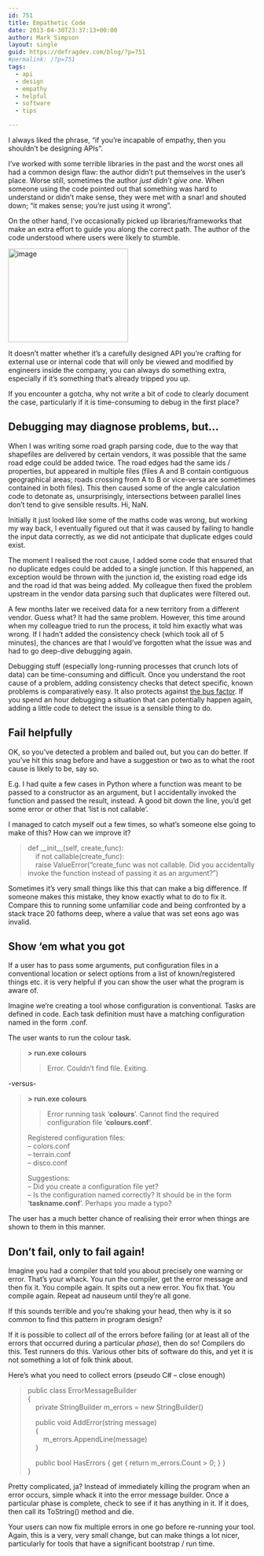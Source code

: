 ```yaml
---
id: 751
title: Empathetic Code
date: 2013-04-30T23:37:13+00:00
author: Mark Simpson
layout: single
guid: https://defragdev.com/blog/?p=751
#permalink: /?p=751
tags:
  - api
  - design
  - empathy
  - helpful
  - software
  - tips

---
```

I always liked the phrase, “if you’re incapable of empathy, then you shouldn’t be designing APIs”.

I’ve worked with some terrible libraries in the past and the worst ones all had a common design flaw: the author didn’t put themselves in the user’s place. Worse still, sometimes the author _just didn’t give one_. When someone using the code pointed out that something was hard to understand or didn’t make sense, they were met with a snarl and shouted down; “it makes sense; you’re just using it wrong”.

On the other hand, I’ve occasionally picked up libraries/frameworks that make an extra effort to guide you along the correct path. The author of the code understood where users were likely to stumble.

[<img title="image" style="border-top: 0px; border-right: 0px; background-image: none; border-bottom: 0px; padding-top: 0px; padding-left: 0px; margin: 0px; border-left: 0px; display: inline; padding-right: 0px" alt="image" src="https://defragdev.com/blog/images/2013/04/image_thumb.png" width="244" height="190" border="0" />](https://defragdev.com/blog/images/2013/04/image.png)

It doesn’t matter whether it’s a carefully designed API you’re crafting for external use or internal code that will only be viewed and modified by engineers inside the company, you can always do something extra, especially if it’s something that’s already tripped you up.

If you encounter a gotcha, why not write a bit of code to clearly document the case, particularly if it is time-consuming to debug in the first place?

<!--more-->

## Debugging may diagnose problems, but…

When I was writing some road graph parsing code, due to the way that shapefiles are delivered by certain vendors, it was possible that the same road edge could be added twice. The road edges had the same ids / properties, but appeared in multiple files (files A and B contain contiguous geographical areas; roads crossing from A to B or vice-versa are sometimes contained in both files). This then caused some of the angle calculation code to detonate as, unsurprisingly, intersections between parallel lines don’t tend to give sensible results. Hi, NaN.

Initially it just looked like some of the maths code was wrong, but working my way back, I eventually figured out that it was caused by failing to handle the input data correctly, as we did not anticipate that duplicate edges could exist.

The moment I realised the root cause, I added some code that ensured that no duplicate edges could be added to a single junction. If this happened, an exception would be thrown with the junction id, the existing road edge ids and the road id that was being added. My colleague then fixed the problem upstream in the vendor data parsing such that duplicates were filtered out.

A few months later we received data for a new territory from a different vendor. Guess what? It had the same problem. However, this time around when my colleague tried to run the process, it told him exactly what was wrong. If I hadn’t added the consistency check (which took all of 5 minutes), the chances are that I would’ve forgotten what the issue was and had to go deep-dive debugging again.

Debugging stuff (especially long-running processes that crunch lots of data) can be time-consuming and difficult. Once you understand the root cause of a problem, adding consistency checks that detect specific, known problems is comparatively easy. It also protects against [the bus factor](https://en.wikipedia.org/wiki/Bus_factor). If you spend an hour debugging a situation that can potentially happen again, adding a little code to detect the issue is a sensible thing to do.

## Fail helpfully

OK, so you’ve detected a problem and bailed out, but you can do better. If you’ve hit this snag before and have a suggestion or two as to what the root cause is likely to be, say so.

E.g. I had quite a few cases in Python where a function was meant to be passed to a constructor as an argument, but I accidentally invoked the function and passed the result, instead. A good bit down the line, you’d get some error or other that ‘list is not callable’.

I managed to catch myself out a few times, so what’s someone else going to make of this? How can we improve it?

> def \_\_init\_\_(self, create_func):  
> &nbsp;&nbsp;&nbsp; if not callable(create_func):  
> &nbsp;&nbsp;&nbsp; raise ValueError(“create_func was not callable. Did you accidentally invoke the function instead of passing it as an argument?”)

Sometimes it’s very small things like this that can make a big difference. If someone makes this mistake, they know exactly what to do to fix it. Compare this to running some unfamiliar code and being confronted by a stack trace 20 fathoms deep, where a value that was set eons ago was invalid.

## Show ‘em what you got

If a user has to pass some arguments, put configuration files in a conventional location or select options from a list of known/registered things etc. it is very helpful if you can show the user what the program is aware of.

Imagine we’re creating a tool whose configuration is conventional. Tasks are defined in code. Each task definition must have a matching configuration named in the form <taskname>.conf.

The user wants to run the colour task.

> **> run.exe colours**
> 
> > Error. Couldn’t find file. Exiting.

-versus-

> **> run.exe colours**
> 
> > Error running task ‘**colours**’. Cannot find the required configuration file ‘**colours.conf**’.&nbsp;
> 
> Registered configuration files:  
> &#8211; colors.conf  
> &#8211; terrain.conf  
> &#8211; disco.conf
> 
> Suggestions:  
> &#8211; Did you create a configuration file yet?  
> &#8211; Is the configuration named correctly? It should be in the form ‘**taskname.conf**’. Perhaps you made a typo?

The user has a much better chance of realising their error when things are shown to them in this manner.

## Don’t fail, only to fail again!

Imagine you had a compiler that told you about precisely one warning or error. That’s your whack. You run the compiler, get the error message and then fix it. You compile again. It spits out a new error. You fix that. You compile again. Repeat ad nauseum until they’re all gone.

If this sounds terrible and you’re shaking your head, then why is it so common to find this pattern in program design?

If it is possible to collect _all_ of the errors before failing (or at least all of the errors that occurred during a particular _phase_), then do so! Compilers do this. Test runners do this. Various other bits of software do this, and yet it is not something a lot of folk think about.

Here’s what you need to collect errors (pseudo C# – close enough)

> public class ErrorMessageBuilder  
> {  
> &nbsp;&nbsp;&nbsp; private StringBuilder m_errors = new StringBuilder()
> 
> &nbsp;&nbsp;&nbsp; public void AddError(string message)  
> &nbsp;&nbsp;&nbsp; {  
> &nbsp;&nbsp;&nbsp;&nbsp;&nbsp;&nbsp;&nbsp; m_errors.AppendLine(message)  
> &nbsp;&nbsp;&nbsp; }
> 
> &nbsp;&nbsp;&nbsp; public bool HasErrors { get { return m_errors.Count > 0; } }  
> }

Pretty complicated, ja? Instead of immediately killing the program when an error occurs, simple whack it into the error message builder. Once a particular phase is complete, check to see if it has anything in it. If it does, then call its ToString() method and die.

Your users can now fix multiple errors in one go before re-running your tool. Again, this is a very, very small change, but can make things a lot nicer, particularly for tools that have a significant bootstrap / run time.